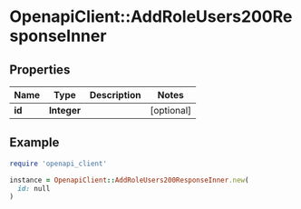 # OpenapiClient::AddRoleUsers200ResponseInner

## Properties

| Name | Type | Description | Notes |
| ---- | ---- | ----------- | ----- |
| **id** | **Integer** |  | [optional] |

## Example

```ruby
require 'openapi_client'

instance = OpenapiClient::AddRoleUsers200ResponseInner.new(
  id: null
)
```

